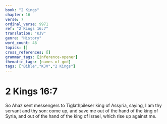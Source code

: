 ```yaml
---
book: "2 Kings"
chapter: 16
verse: 7
ordinal_verse: 9971
ref: "2 Kings 16:7"
translation: "KJV"
genre: "History"
word_count: 46
topics: []
cross_references: []
grammar_tags: [inference-opener]
thematic_tags: [names-of-god]
tags: ["Bible","KJV","2 Kings"]
---
```


# 2 Kings 16:7

So Ahaz sent messengers to Tiglathpileser king of Assyria, saying, I am thy servant and thy son: come up, and save me out of the hand of the king of Syria, and out of the hand of the king of Israel, which rise up against me.

